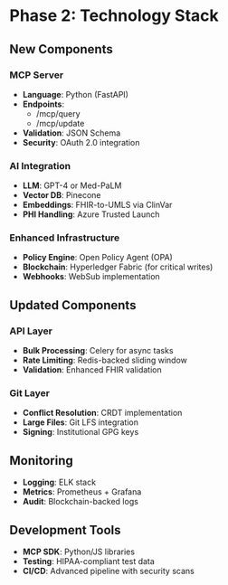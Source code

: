 # Phase 2: Technology Stack

## New Components

### MCP Server
- **Language**: Python (FastAPI)
- **Endpoints**:
  - /mcp/query
  - /mcp/update
- **Validation**: JSON Schema
- **Security**: OAuth 2.0 integration

### AI Integration
- **LLM**: GPT-4 or Med-PaLM
- **Vector DB**: Pinecone
- **Embeddings**: FHIR-to-UMLS via ClinVar
- **PHI Handling**: Azure Trusted Launch

### Enhanced Infrastructure
- **Policy Engine**: Open Policy Agent (OPA)
- **Blockchain**: Hyperledger Fabric (for critical writes)
- **Webhooks**: WebSub implementation

## Updated Components

### API Layer
- **Bulk Processing**: Celery for async tasks
- **Rate Limiting**: Redis-backed sliding window
- **Validation**: Enhanced FHIR validation

### Git Layer
- **Conflict Resolution**: CRDT implementation
- **Large Files**: Git LFS integration
- **Signing**: Institutional GPG keys

## Monitoring
- **Logging**: ELK stack
- **Metrics**: Prometheus + Grafana
- **Audit**: Blockchain-backed logs

## Development Tools
- **MCP SDK**: Python/JS libraries
- **Testing**: HIPAA-compliant test data
- **CI/CD**: Advanced pipeline with security scans
